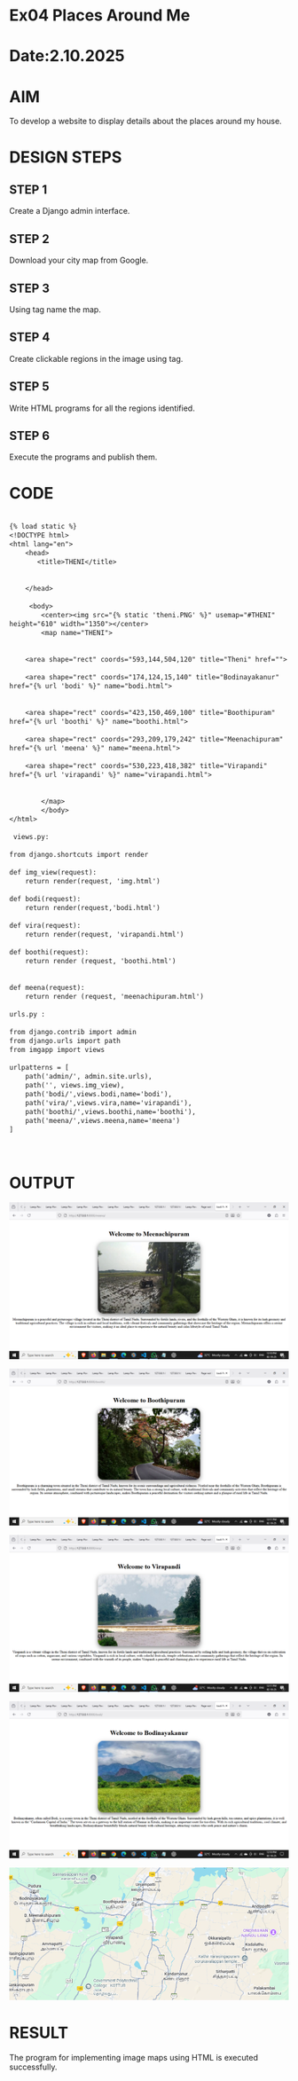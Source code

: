 # Ex04 Places Around Me
# Date:2.10.2025
# AIM
To develop a website to display details about the places around my house.

# DESIGN STEPS
## STEP 1
Create a Django admin interface.

## STEP 2
Download your city map from Google.

## STEP 3
Using <map> tag name the map.

## STEP 4
Create clickable regions in the image using <area> tag.

## STEP 5
Write HTML programs for all the regions identified.

## STEP 6
Execute the programs and publish them.

# CODE 
```

{% load static %}
<!DOCTYPE html>
<html lang="en">
    <head>
       <title>THENI</title>
       
        
    </head>

     <body>
        <center><img src="{% static 'theni.PNG' %}" usemap="#THENI" height="610" width="1350"></center>
        <map name="THENI">


    <area shape="rect" coords="593,144,504,120" title="Theni" href="">

    <area shape="rect" coords="174,124,15,140" title="Bodinayakanur" href="{% url 'bodi' %}" name="bodi.html">
 
    
    <area shape="rect" coords="423,150,469,100" title="Boothipuram" href="{% url 'boothi' %}" name="boothi.html">

    <area shape="rect" coords="293,209,179,242" title="Meenachipuram" href="{% url 'meena' %}" name="meena.html">

    <area shape="rect" coords="530,223,418,382" title="Virapandi" href="{% url 'virapandi' %}" name="virapandi.html">
  

        </map>  
        </body>
</html>

 views.py:
 
from django.shortcuts import render

def img_view(request):
    return render(request, 'img.html')

def bodi(request):
    return render(request,'bodi.html')

def vira(request):
    return render(request, 'virapandi.html') 

def boothi(request):
    return render (request, 'boothi.html')


def meena(request):
    return render (request, 'meenachipuram.html')

urls.py :

from django.contrib import admin
from django.urls import path
from imgapp import views

urlpatterns = [
    path('admin/', admin.site.urls),
    path('', views.img_view),
    path('bodi/',views.bodi,name='bodi'),
    path('vira/',views.vira,name='virapandi'),
    path('boothi/',views.boothi,name='boothi'),
    path('meena/',views.meena,name='meena')
]



```
# OUTPUT

![alt text](<2025-10-02 (2).png>)

![alt text](<2025-10-02 (3).png>)

![alt text](<2025-10-02 (4).png>)

![alt text](2025-10-02.png)

![alt text](theni.PNG)

# RESULT
The program for implementing image maps using HTML is executed successfully.

